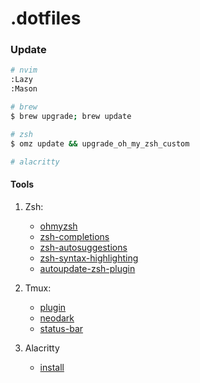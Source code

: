 # .dotfiles

### Update
```bash
# nvim
:Lazy
:Mason

# brew
$ brew upgrade; brew update

# zsh
$ omz update && upgrade_oh_my_zsh_custom

# alacritty
```


#### Tools

1. Zsh:
    - [ohmyzsh](https://github.com/ohmyzsh/ohmyzsh/)
    - [zsh-completions](https://github.com/zsh-users/zsh-completions)
    - [zsh-autosuggestions](https://github.com/zsh-users/zsh-autosuggestions)
    - [zsh-syntax-highlighting](https://github.com/zsh-users/zsh-syntax-highlighting)
    - [autoupdate-zsh-plugin](https://github.com/TamCore/autoupdate-oh-my-zsh-plugins)

2. Tmux:
    - [plugin](https://github.com/tmux-plugins/tpm)
    - [neodark](https://github.com/KeitaNakamura/neodark.vim)
    - [status-bar](https://github.com/KeitaNakamura/tmux-statusbar)

3. Alacritty
    - [install](https://github.com/alacritty/alacritty)

